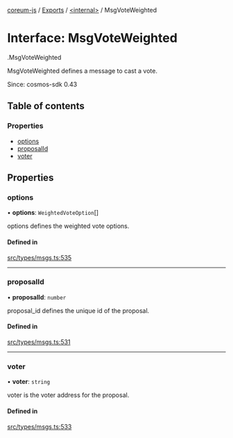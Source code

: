 [coreum-js](../README.md) / [Exports](../modules.md) / [<internal\>](../modules/internal_.md) / MsgVoteWeighted

# Interface: MsgVoteWeighted

[<internal>](../modules/internal_.md).MsgVoteWeighted

MsgVoteWeighted defines a message to cast a vote.

Since: cosmos-sdk 0.43

## Table of contents

### Properties

- [options](internal_.MsgVoteWeighted.md#options)
- [proposalId](internal_.MsgVoteWeighted.md#proposalid)
- [voter](internal_.MsgVoteWeighted.md#voter)

## Properties

### options

• **options**: `WeightedVoteOption`[]

options defines the weighted vote options.

#### Defined in

[src/types/msgs.ts:535](https://github.com/PulsaraIO/coreum-js/blob/37352c6/src/types/msgs.ts#L535)

___

### proposalId

• **proposalId**: `number`

proposal_id defines the unique id of the proposal.

#### Defined in

[src/types/msgs.ts:531](https://github.com/PulsaraIO/coreum-js/blob/37352c6/src/types/msgs.ts#L531)

___

### voter

• **voter**: `string`

voter is the voter address for the proposal.

#### Defined in

[src/types/msgs.ts:533](https://github.com/PulsaraIO/coreum-js/blob/37352c6/src/types/msgs.ts#L533)

